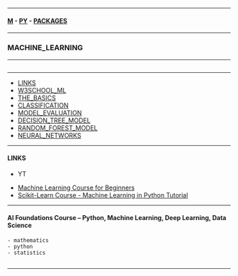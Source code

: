 
---

#### [M](https://github.com/ttltrk/TTT/blob/master/menu.md) - [PY](https://github.com/ttltrk/TTT/blob/master/PY/PY.md) - [PACKAGES](https://github.com/ttltrk/TTT/blob/master/PY/PACKAGES/PACKAGES.md)

---

### MACHINE_LEARNING

---

```

```

---

* [LINKS](#LINKS)
* [W3SCHOOL_ML](https://github.com/ttltrk/TTT/blob/master/PY/PACKAGES/MACHINE_LEARNING/W3SCHOOL_ML.md)
* [THE_BASICS](https://github.com/ttltrk/TTT/blob/master/PY/PACKAGES/MACHINE_LEARNING/THE_BASICS.md)
* [CLASSIFICATION](https://github.com/ttltrk/TTT/blob/master/PY/PACKAGES/MACHINE_LEARNING/CLASSIFICATION.md)
* [MODEL_EVALUATION](https://github.com/ttltrk/TTT/blob/master/PY/PACKAGES/MACHINE_LEARNING/MODEL_EVALUATION.md)
* [DECISION_TREE_MODEL](https://github.com/ttltrk/TTT/blob/master/PY/PACKAGES/MACHINE_LEARNING/DECISION_TREE_MODEL.md)
* [RANDOM_FOREST_MODEL](https://github.com/ttltrk/TTT/blob/master/PY/PACKAGES/MACHINE_LEARNING/RANDOM_FOREST_MODEL.md)
* [NEURAL_NETWORKS](https://github.com/ttltrk/TTT/blob/master/PY/PACKAGES/MACHINE_LEARNING/NEURAL_NETWORKS.md)

---

#### LINKS

- YT

* [Machine Learning Course for Beginners](https://www.youtube.com/watch?v=NWONeJKn6kc&t=5885s)
* [Scikit-Learn Course - Machine Learning in Python Tutorial](https://www.youtube.com/watch?v=pqNCD_5r0IU)

---

#### AI Foundations Course – Python, Machine Learning, Deep Learning, Data Science

```
- mathematics
- python
- statistics
```

```

```

---
